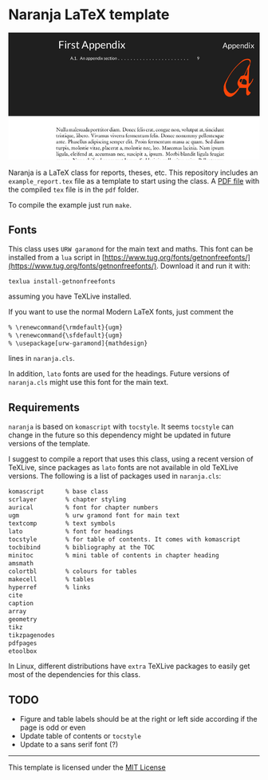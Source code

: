 # Naranja LaTeX template

![](jpg/preview.jpg)

Naranja is a LaTeX class for reports, theses, etc.  This repository includes an
`example_report.tex` file as a template to start using the class. 
A [PDF file](pdf/report_example.pdf) with the compiled `tex` file is in the
`pdf` folder.

To compile the example just run `make`.

## Fonts

This class uses `URW garamond` for the main text and maths. This font can be
installed from a `lua` script in
[https://www.tug.org/fonts/getnonfreefonts/](https://www.tug.org/fonts/getnonfreefonts/).
Download it and run it with: 

    texlua install-getnonfreefonts

assuming you have TeXLive installed.

If you want to use the normal Modern LaTeX fonts, just comment the 


    % \renewcommand{\rmdefault}{ugm}
    % \renewcommand{\sfdefault}{ugm}
    % \usepackage[urw-garamond]{mathdesign}

lines in `naranja.cls`.

In addition, `lato` fonts are used for the headings. Future versions of
`naranja.cls` might use this font for the main text.

## Requirements

`naranja` is based on `komascript` with `tocstyle`. It seems `tocstyle` can
change in the future so this dependency might be updated in future versions of
the template. 

I suggest to compile a report that uses this class, using a recent version of
TeXLive, since packages as `lato` fonts are not available in old TeXLive
versions. The following is a list of packages used in `naranja.cls`:

    komascript      % base class 
    scrlayer        % chapter styling
    aurical         % font for chapter numbers
    ugm             % urw gramond font for main text
    textcomp        % text symbols
    lato            % font for headings
    tocstyle        % for table of contents. It comes with komascript
    tocbibind       % bibliography at the TOC
    minitoc         % mini table of contents in chapter heading
    amsmath
    colortbl        % colours for tables
    makecell        % tables
    hyperref        % links
    cite
    caption
    array
    geometry
    tikz
    tikzpagenodes
    pdfpages
    etoolbox
    
In Linux, different distributions have `extra` TeXLive packages to easily get
most of the dependencies for this class.

## TODO

* Figure and table labels should be at the right or left side according
  if the page is odd or even
* Update table of contents or `tocstyle`
* Update to a sans serif font (?)

---

This template is licensed under the [MIT License](LICENSE)
